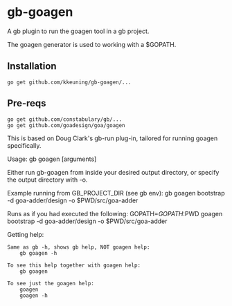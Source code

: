 # gb-goagen
A gb plugin to run the goagen tool in a gb project.

The goagen generator is used to working with a $GOPATH.

## Installation

    go get github.com/kkeuning/gb-goagen/...

## Pre-reqs

	go get github.com/constabulary/gb/...
	go get github.com/goadesign/goa/goagen
	
This is based on Doug Clark's gb-run plug-in, tailored for running goagen specifically.

Usage:
  gb goagen [arguments]

Either run gb-goagen from inside your desired output directory, or
specify the output directory with -o.

Example running from GB_PROJECT_DIR (see gb env):
	gb goagen bootstrap -d goa-adder/design -o $PWD/src/goa-adder

Runs as if you had executed the following:
	GOPATH=$GOPATH:$PWD goagen bootstrap -d goa-adder/design -o $PWD/src/goa-adder

Getting help:

	Same as gb -h, shows gb help, NOT goagen help:
		gb goagen -h

	To see this help together with goagen help:
		gb goagen

	To see just the goagen help:
		goagen
		goagen -h
